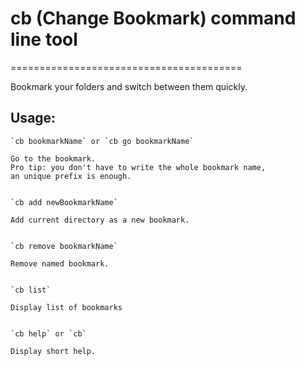 
# cb (Change Bookmark) command line tool
========================================

Bookmark your folders and switch between them quickly.


## Usage:

    `cb bookmarkName` or `cb go bookmarkName`

    Go to the bookmark.
    Pro tip: you don't have to write the whole bookmark name,
    an unique prefix is enough.


    `cb add newBookmarkName`

    Add current directory as a new bookmark.


    `cb remove bookmarkName`

    Remove named bookmark.


    `cb list`

    Display list of bookmarks


    `cb help` or `cb`

    Display short help.


